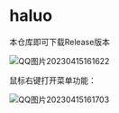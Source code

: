 # haluo
本仓库即可下载Release版本

![QQ图片20230415161622](https://user-images.githubusercontent.com/90967406/232200078-749a8dba-afca-41b3-909e-e7081c947c4c.png)

鼠标右键打开菜单功能：

![QQ图片20230415161703](https://user-images.githubusercontent.com/90967406/232200113-661991cc-7125-4cdc-9e28-7799a2bae77e.png)
